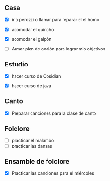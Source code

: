 ## Casa
- [x] ir a perozzi o llamar para reparar el el horno
- [x] acomodar el quincho 
- [x] acomodar el galpón
- [ ] Armar plan de acción para lograr mis objetivos 


## Estudio
- [x] hacer curso de Obsidian 
- [x] hacer curso de java



## Canto
- [x] Preparar canciones para la clase de canto


## Folclore
- [ ] practicar el malambo
- [ ] practicar las danzas 

## Ensamble de folclore
- [x] Practicar las canciones para el miércoles
